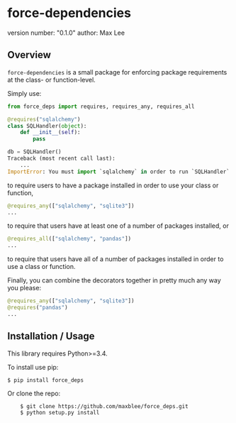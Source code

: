 force-dependencies
===============================

version number: "0.1.0"
author: Max Lee

Overview
--------

`force-dependencies` is a small package for enforcing package requirements at the class- or function-level.

Simply use:

```python
from force_deps import requires, requires_any, requires_all

@requires("sqlalchemy")
class SQLHandler(object):
    def __init__(self):
        pass

db = SQLHandler()
Traceback (most recent call last):
    ...
ImportError: You must import `sqlalchemy` in order to run `SQLHandler`
```
to require users to have a package installed in order to use your class or function,

```python
@requires_any(["sqlalchemy", "sqlite3"])
...
```
to require that users have at least one of a number of packages installed, or

```python
@requires_all(["sqlalchemy", "pandas"])
...
```
to require that users have all of a number of packages installed in order to use a class or function.

Finally, you can combine the decorators together in pretty much any way you please:
```python
@requires_any(["sqlalchemy", "sqlite3"])
@requires("pandas")
...
```

Installation / Usage
--------------------

This library requires Python>=3.4.

To install use pip:

    $ pip install force_deps


Or clone the repo:
```shell
    $ git clone https://github.com/maxblee/force_deps.git
    $ python setup.py install
```